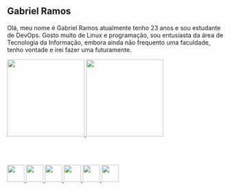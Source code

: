 ## Gabriel Ramos

Olá, meu nome é Gabriel Ramos atualmente tenho 23 anos e sou estudante de DevOps.
Gosto muito de Linux e programação, sou entusiasta da área de Tecnologia da Informação, embora ainda não frequento uma faculdade, tenho vontade e irei fazer uma futuramente.

<div>
    <a href="https://github.com/Kiy0n">
    <img height="180em" src="https://github-readme-stats.vercel.app/api?username=Kiy0n&show_icons=true&theme=dark&include_all_commits=true&count_private=true"/>
    <img height="180em" src="https://github-readme-stats.vercel.app/api/top-langs/?username=Kiy0n&layout=compact&langs_count=16&theme=dark"/>
</div>
<br>
  
##
<div style="display: inline_block"><br>
  <img height="40px" src="https://cdn.jsdelivr.net/gh/devicons/devicon/icons/bash/bash-plain.svg" />
  <img height="40px" src="https://cdn.jsdelivr.net/gh/devicons/devicon/icons/linux/linux-original.svg" />
  <img height="40px" src="https://cdn.jsdelivr.net/gh/devicons/devicon/icons/mysql/mysql-original.svg" />
  <img height="40px" src="https://cdn.jsdelivr.net/gh/devicons/devicon/icons/docker/docker-original.svg" />
  <img height="40px" src="https://cdn.jsdelivr.net/gh/devicons/devicon/icons/kubernetes/kubernetes-plain.svg" />
  <img height="40px" src="https://cdn.jsdelivr.net/gh/devicons/devicon/icons/vagrant/vagrant-original.svg" />
</div>

<!---
Kiy0n/Kiy0n is a ✨ special ✨ repository because its `README.md` (this file) appears on your GitHub profile.
You can click the Preview link to take a look at your changes.
--->
